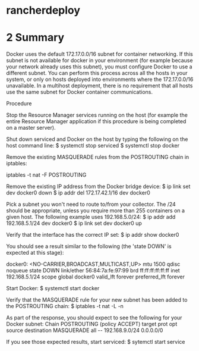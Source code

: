 # rancherdeploy

# 2 Summary
Docker uses the default 172.17.0.0/16 subnet for container networking. If this subnet is not available for docker in your environment (for example because your network already uses this subnet), you must configure Docker to use a different subnet. You can perform this process across all the hosts in your system, or only on hosts deployed into environments where the 172.17.0.0/16 unavailable. In a multihost deployment, there is no requirement that all hosts use the same subnet for Docker container communications.

Procedure

Stop the Resource Manager services running on the host (for example the entire Resource Manager application if this procedure is being completed on a master server).

Shut down serviced and Docker on the host by typing the following on the host command line:
 $ systemctl stop serviced
 $ systemctl stop docker

Remove the existing MASQUERADE rules from the POSTROUTING chain in iptables:

iptables -t nat -F POSTROUTING

Remove the existing IP address from the Docker bridge device:
 $ ip link set dev docker0 down
 $ ip addr del 172.17.42.1/16 dev docker0

Pick a subnet you won't need to route to/from your collector. The /24 should be appropriate, unless you require more than 255 containers on a given host. The following example uses 192.168.5.0/24:
 $ ip addr add 192.168.5.1/24 dev docker0
 $ ip link set dev docker0 up

Verify that the interface has the correct IP set:
 $ ip addr show docker0

You should see a result similar to the following (the 'state DOWN' is expected at this stage):

docker0: <NO-CARRIER,BROADCAST,MULTICAST,UP> mtu 1500 qdisc noqueue state DOWN
 link/ether 56:84:7a:fe:97:99 brd ff:ff:ff:ff:ff:ff
 inet 192.168.5.1/24 scope global docker0
 valid_lft forever preferred_lft forever

Start Docker:
 $ systemctl start docker 

Verify that the MASQUERADE rule for your new subnet has been added to the POSTROUTING chain:
 $ iptables -t nat -L -n

As part of the response, you should expect to see the following for your Docker subnet:
  Chain POSTROUTING (policy ACCEPT)
  target prot opt source destination
  MASQUERADE all -- 192.168.9.0/24 0.0.0.0/0

If you see those expected results, start serviced:
$ sytemctl start service

